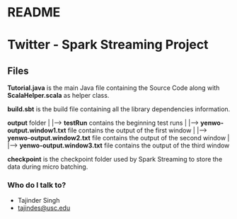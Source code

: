 # README #

Twitter - Spark Streaming Project
===================================
## Files

**Tutorial.java** is the main Java file containing the Source Code along with **ScalaHelper.scala** as helper class.

**build.sbt** is the build file containing all the library dependencies information.

**output** folder
	|
	|--> **testRun** contains the beginning test runs
	|
	|--> **yenwo-output.window1.txt** file contains the output of the first window
	|
	|--> **yenwo-output.window2.txt** file contains the output of the second window
	|
	|--> **yenwo-output.window3.txt** file contains the output of the third window


**checkpoint** is the checkpoint folder used by Spark Streaming to store the data during micro batching.

### Who do I talk to? ###

* Tajinder Singh
* tajindes@usc.edu